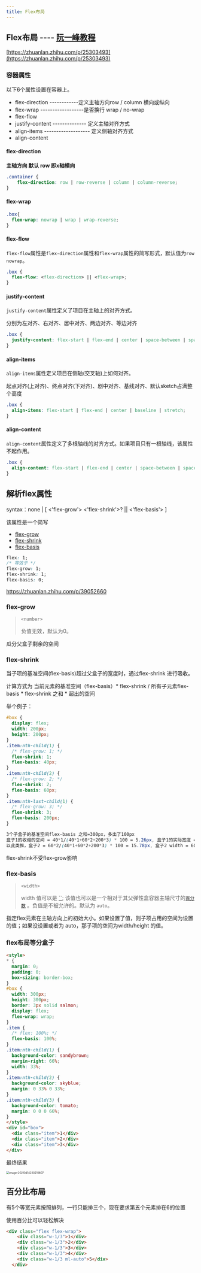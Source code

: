 ```yaml
---
title: Flex布局
---
```




## Flex布局 ---- [阮一峰教程](http://www.ruanyifeng.com/blog/2015/07/flex-grammar.html)

[https://zhuanlan.zhihu.com/p/25303493](https://zhuanlan.zhihu.com/p/25303493)

### 容器属性

以下6个属性设置在容器上。

- flex-direction   ------------定义主轴方向row / column 横向或纵向
- flex-wrap  ------------------是否换行 wrap / no-wrap
- flex-flow
- justify-content  --------------  定义主轴对齐方式
- align-items  -------------------  定义侧轴对齐方式
- align-content

#### flex-direction

**主轴方向 默认 row 即x轴横向**

```css
.container {
    flex-direction: row | row-reverse | column | column-reverse;
}
```

#### flex-wrap

```css
.box{
  flex-wrap: nowrap | wrap | wrap-reverse;
}
```

#### flex-flow

`flex-flow`属性是`flex-direction`属性和`flex-wrap`属性的简写形式，默认值为`row nowrap`。

```css
.box {
  flex-flow: <flex-direction> || <flex-wrap>;
}
```

#### justify-content

`justify-content`属性定义了项目在主轴上的对齐方式。

分别为左对齐、右对齐、居中对齐、两边对齐、等边对齐

```css
.box {
  justify-content: flex-start | flex-end | center | space-between | space-around;
}
```

#### align-items

`align-items`属性定义项目在侧轴(交叉轴)上如何对齐。

起点对齐(上对齐)、终点对齐(下对齐)、剧中对齐、基线对齐、默认sketch占满整个高度

```css
.box {
  align-items: flex-start | flex-end | center | baseline | stretch;
}
```

#### align-content

`align-content`属性定义了多根轴线的对齐方式。如果项目只有一根轴线，该属性不起作用。

```css
.box {
  align-content: flex-start | flex-end | center | space-between | space-around | stretch;
}
```

## 解析flex属性

syntax：none | [ <'flex-grow'> <'flex-shrink'>? || <'flex-basis'> ]

该属性是一个简写

- [flex-grow](https://developer.mozilla.org/zh-CN/docs/Web/CSS/flex-grow)
- [flex-shrink](https://developer.mozilla.org/zh-CN/docs/Web/CSS/flex-shrink)
- [flex-basis](https://developer.mozilla.org/zh-CN/docs/Web/CSS/flex-basis)

```css
flex: 1;
/* 等效于 */
flex-grow: 1;
flex-shrink: 1;
flex-basis: 0;
```

https://zhuanlan.zhihu.com/p/39052660

### flex-grow	

> `<number>`
>
> 负值无效，默认为0。

瓜分父盒子剩余的空间

### flex-shrink

当子项的基准空间(flex-basis)超过父盒子的宽度时，通过flex-shrink 进行吸收。

计算方式为 当前元素的基准空间（flex-basis）* flex-shrink / 所有子元素flex-basis * flex-shrink 之和  * 超出的空间

举个例子：

```css
#box {
  display: flex;
  width: 200px;
  height: 200px;
}
.item:nth-child(1) {
  /* flex-grow: 1; */
  flex-shrink: 1;
  flex-basis: 40px;
}
.item:nth-child(2) {
  /* flex-grow: 2; */
  flex-shrink: 2;
  flex-basis: 60px;
}
.item:nth-last-child(1) {
  /* flex-grow: 3; */
  flex-shrink: 3;
  flex-basis: 200px;
}

3个子盒子的基准空间flex-basis 之和=300px，多出了100px
盒子1的收缩的空间 = 40*1/(40*1+60*2+200*3) * 100 = 5.26px, 盒子1的实际宽度 = 40-5.26=34.74px
以此类推，盒子2 = 60*2/(40*1+60*2+200*3) * 100 = 15.78px, 盒子2 width = 60-15.78=44.22px
```

flex-shrink不受flex-grow影响

### flex-basis

> `<width>`
>
> width 值可以是 [``](https://developer.mozilla.org/zh-CN/docs/Web/CSS/length); 该值也可以是一个相对于其父弹性盒容器主轴尺寸的[`百分数`](https://developer.mozilla.org/zh-CN/docs/Web/CSS/percentage) 。负值是不被允许的。默认为 `auto`。

指定flex元素在主轴方向上的初始大小。如果设置了值，则子项占用的空间为设置的值；如果没设置或者为 auto，那子项的空间为width/height 的值。



### flex布局等分盒子

```html
<style>
* {
  margin: 0;
  padding: 0;
  box-sizing: border-box;
}
#box {
  width: 300px;
  height: 300px;
  border: 3px solid salmon;
  display: flex;
  flex-wrap: wrap;
}
.item {
  /* flex: 100%; */
  flex-basis: 100%;
}
.item:nth-child(1) {
  background-color: sandybrown;
  margin-right: 66%;
  width: 33%;
}
.item:nth-child(2) {
  background-color: skyblue;
  margin: 0 33% 0 33%;
}
.item:nth-child(3) {
  background-color: tomato;
  margin: 0 0 0 66%;
}
</style>
<div id="box">
  <div class="item">1</div>
  <div class="item">2</div>
  <div class="item">3</div>
</div>
```

最终结果

<img src="https://minimax-1256590847.cos.ap-shanghai.myqcloud.com/img/image-20210414230215607.png" alt="image-20210414230215607" style="zoom:50%;" />



## 百分比布局

有5个等宽元素按照排列，一行只能排三个，现在要求第五个元素排在6的位置

使用百分比可以轻松解决

```html
<div class="flex flex-wrap">
    <div class="w-1/3">1</div>
    <div class="w-1/3">2</div>
    <div class="w-1/3">3</div>
    <div class="w-1/3">4</div>
    <div class="w-1/3 ml-auto">5</div>
  </div>
```

